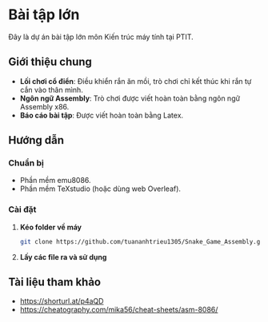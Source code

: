# Bài tập lớn

Đây là dự án bài tập lớn môn Kiến trúc máy tính tại PTIT.

## Giới thiệu chung

- **Lối chơi cổ điển**: Điều khiển rắn ăn mồi, trò chơi chỉ kết thúc khi rắn tự cắn vào thân mình.
- **Ngôn ngữ Assembly**: Trò chơi được viết hoàn toàn bằng ngôn ngữ Assembly x86.
- **Báo cáo bài tập**: Được viết hoàn toàn bằng Latex.

## Hướng dẫn

### Chuẩn bị

- Phần mềm emu8086.
- Phần mềm TeXstudio (hoặc dùng web Overleaf).

### Cài đặt

1. **Kéo folder về máy**

   ```bash
   git clone https://github.com/tuananhtrieu1305/Snake_Game_Assembly.git
   ```
2. **Lấy các file ra và sử dụng**

## Tài liệu tham khảo

- https://shorturl.at/p4aQD
- https://cheatography.com/mika56/cheat-sheets/asm-8086/

